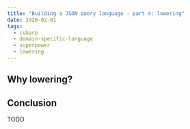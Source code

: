 ```yaml
---
title: "Building a JSON query language - part 4: lowering"
date: 2020-02-01
tags:
  - csharp
  - domain-specific-language
  - superpower
  - lowering
---
```


## Why lowering?

## Conclusion

TODO

